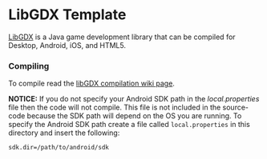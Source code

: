 LibGDX Template
===============

[LibGDX](http://libgdx.badlogicgames.com/) is a Java game development library that can be compiled for Desktop, Android, iOS, and HTML5.

### Compiling
To compile read the [libGDX compilation wiki page](https://github.com/libgdx/libgdx/wiki/Gradle-on-the-Commandline).

**NOTICE:** If you do not specify your Android SDK path in the _local.properties_ file then the code will not compile. This file is not included in the source-code because the SDK path will depend on the OS you are running. To specify the Android SDK path create a file called `local.properties` in this directory and insert the following:

```
sdk.dir=/path/to/android/sdk
```
